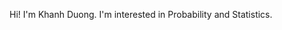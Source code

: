 Hi! I'm Khanh Duong. I'm interested in Probability and Statistics.

<!-- ![Khanh's github stats](https://github-readme-stats-git-masterrstaa-rickstaa.vercel.app/api?username=duongngockhanh&show_icons=false&theme=swift) -->
